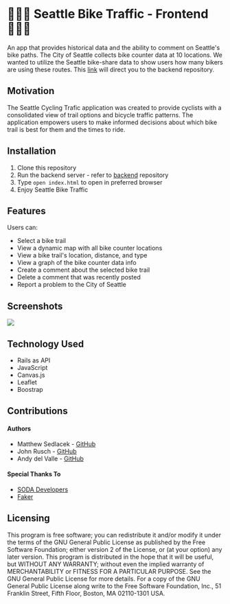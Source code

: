 # 🚴🏽‍♂️ Seattle Bike Traffic - Frontend 🚴🏽‍♂️

An app that provides historical data and the ability to comment on Seattle's bike paths.
The City of Seattle collects bike counter data at 10 locations. We wanted to utilize the Seattle bike-share data to show users how many bikers are using these routes.
This [link](https://github.com/matthewsedlacek/seattle-cycling-traffic-backend) will direct you to the backend repository.

## Motivation

The Seattle Cycling Trafic application was created to provide cyclists with a consolidated view of trail options and bicycle traffic patterns. The application empowers users to make informed decisions about which bike trail is best for them and the times to ride.

## Installation

1. Clone this repository
2. Run the backend server - refer to [backend](https://github.com/matthewsedlacek/seattle-cycling-traffic-backend) repository
3. Type `open index.html` to open in preferred browser
4. Enjoy Seattle Bike Traffic

## Features

Users can:

- Select a bike trail
- View a dynamic map with all bike counter locations
- View a bike trail's location, distance, and type
- View a graph of the bike counter data info
- Create a comment about the selected bike trail
- Delete a comment that was recently posted
- Report a problem to the City of Seattle

## Screenshots

![](Seattle-Bike-Traffic.gif)

## Technology Used

- Rails as API
- JavaScript
- Canvas.js
- Leaflet
- Boostrap

## Contributions

#### Authors

- Matthew Sedlacek - [GitHub](https://github.com/matthewsedlacek)
- John Rusch - [GitHub](https://github.com/johnrusch)
- Andy del Valle - [GitHub](https://github.com/andydvalle)

#### Special Thanks To

- [SODA Developers](https://dev.socrata.com/foundry/data.seattle.gov/tw7j-dfaw)
- [Faker](https://github.com/faker-ruby/faker)

## Licensing

This program is free software; you can redistribute it and/or modify it under the terms of the GNU General Public License as published by the Free Software Foundation; either version 2 of the License, or (at your option) any later version.
This program is distributed in the hope that it will be useful, but WITHOUT ANY WARRANTY; without even the implied warranty of MERCHANTABILITY or FITNESS FOR A PARTICULAR PURPOSE. See the GNU General Public License for more details.
For a copy of the GNU General Public License along write to the Free Software Foundation, Inc., 51 Franklin Street, Fifth Floor, Boston, MA 02110-1301 USA.
